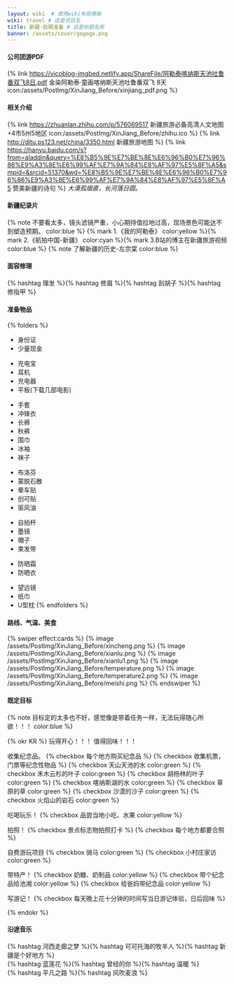 ```yaml
---
layout: wiki  # 使用wiki布局模板
wiki: travel # 这是项目名
title: 新疆-前期准备 # 这是标题名称
banner: /assets/cover/gogogo.png
---
```

#### 公司团游PDF
{% link https://vicoblog-imgbed.netlify.app/ShareFile/阿勒泰喀纳斯天池吐鲁番双飞8日.pdf 金染阿勒泰·童画喀纳斯天池吐鲁番双飞 8天 icon:/assets/PostImg/XinJiang_Before/xinjiang_pdf.png %}

#### 相关介绍
{% link https://zhuanlan.zhihu.com/p/576069517 新疆旅游必备高清人文地图+4市5州5地区 icon:/assets/PostImg/XinJiang_Before/zhihu.ico %}
{% link http://ditu.ps123.net/china/3350.html 新疆旅游地图 %}
{% link https://hanyu.baidu.com/s?from=aladdin&query=%E8%B5%9E%E7%BE%8E%E6%96%B0%E7%96%86%E9%A3%8E%E6%99%AF%E7%9A%84%E8%AF%97%E5%8F%A5&smpid=&srcid=51370&wd=%E8%B5%9E%E7%BE%8E%E6%96%B0%E7%96%86%E9%A3%8E%E6%99%AF%E7%9A%84%E8%AF%97%E5%8F%A5 赞美新疆的诗句 %}
*大漠孤烟直，长河落日圆。*
#### 新疆纪录片
{% note 不要看太多，镜头滤镜严重，小心期待值拉地过高，现场景色可能达不到塑造预期。 color:blue %}
{% mark 1.《我的阿勒泰》 color:yellow %}{% mark 2.《航拍中国-新疆》 color:cyan %}{% mark 3.B站的博主在新疆旅游视频 color:blue %}
{% note 了解新疆的历史-左宗棠 color:blue %}

#### 面容修理
{% hashtag 理发 %}{% hashtag 修眉 %}{% hashtag 刮胡子 %}{% hashtag 修指甲 %}
  
#### 准备物品
{% folders %}
<!-- folder 必备物品 -->
- 身份证  
- 少量现金  
<!-- folder 电子产品 -->
- 充电宝  
- 耳机  
- 充电器  
- 平板(下载几部电影)
<!-- folder 衣物保暖 -->
- 手套  
- 冲锋衣  
- 长裤  
- 秋裤  
- 围巾  
- 冰袖
- 袜子
<!-- folder 药物 -->
- 布洛芬  
- 蒙脱石散  
- 晕车贴  
- 创可贴  
- 驱风油
<!-- folder 拍照神器 -->
- 自拍杆  
- 墨镜 
- 帽子  
- 束发带
<!-- folder 防嗮 -->
- 防晒霜  
- 防晒衣  
<!-- folder 其他 -->
- 望远镜  
- 纸巾
- U型枕
{% endfolders %}

#### 路线、气温、美食
{% swiper effect:cards %}
{% image /assets/PostImg/XinJiang_Before/xincheng.png %}
{% image /assets/PostImg/XinJiang_Before/xianlu.png %}
{% image /assets/PostImg/XinJiang_Before/xianlu1.png %}
{% image /assets/PostImg/XinJiang_Before/temperature.png %}
{% image /assets/PostImg/XinJiang_Before/temperature2.png %}
{% image /assets/PostImg/XinJiang_Before/meishi.png %}
{% endswiper %}

#### 既定目标
{% note 目标定的太多也不好，感觉像是带着任务一样，无法玩得随心所欲！！！ color:blue %}

{% okr KR %}
玩得开心！！！
值得回味！！！

<!-- okr kr1 percent:0 -->
收集纪念品。
{% checkbox 每个地方购买纪念品 %}
{% checkbox 收集机票，门票等纪念性物品 %}
{% checkbox 天山天池的水 color:green %}
{% checkbox 禾木云杉的叶子 color:green %}
{% checkbox 胡杨林的叶子 color:green %}
{% checkbox 喀纳斯湖的水 color:green %}
{% checkbox 草原的草 color:green %}
{% checkbox 沙漠的沙子 color:green %}
{% checkbox 火焰山的岩石 color:green %}

<!-- okr kr2 percent:0 -->
吃喝玩乐！
{% checkbox 品尝当地小吃、水果 color:yellow %}

<!-- okr kr3 percent:0 -->
拍照！
{% checkbox 景点标志物拍照打卡 %}
{% checkbox 每个地方都要合照 %}

<!-- okr kr4 percent:0 -->
自费游玩项目
{% checkbox 骑马 color:green %}
{% checkbox 小村庄家访 color:green %}

<!-- okr kr5 percent:0 -->
带特产！
{% checkbox 奶糖、奶制品 color:yellow %}
{% checkbox 带个纪念品给池湘 color:yellow %}
{% checkbox 给爸妈带纪念品 color:yellow %}

<!-- okr kr6 percent:0 -->
写游记！
{% checkbox 每天晚上花十分钟的时间写当日游记体验，日后回味 %}

{% endokr %}

#### 沿途音乐
{% hashtag 河西走廊之梦 %}{% hashtag 可可托海的牧羊人 %}{% hashtag 新疆是个好地方 %}  
{% hashtag 蓝莲花 %}{% hashtag 曾经的你 %}{% hashtag 温暖 %}  
{% hashtag 平凡之路 %}{% hashtag 风吹麦浪 %}  

